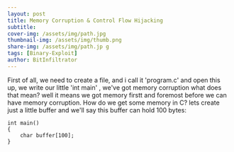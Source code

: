 ```yaml
---
layout: post
title: Memory Corruption & Control Flow Hijacking
subtitle: 
cover-img: /assets/img/path.jpg
thumbnail-img: /assets/img/thumb.png
share-img: /assets/img/path.jp g
tags: [Binary-Exploit]
author: BitInfiltrator
---
```


First of all, we need to create a file, and i call it 'program.c' and open this up, we write our little 'int main' , we've got memory corruption what does that mean? well it means we got memory firstt and foremost before we can have memory corruption. How do we get some memory in C? lets create just a little buffer and we'll say this buffer can hold 100 bytes:

```
int main()
{
    char buffer[100];
}
```
